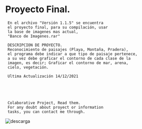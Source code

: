 # Proyecto Final.
     En el archivo "Versión 1.1.5" se encuentra
     el proyecto final, para su compilación, usar 
     la base de imagenes mas actual,
     "Banco de Imagenes.rar"
     
     DESCRIPCION DE PROYECTO.
     Reconocimiento de paisajes (Playa, Montaña, Pradera),
     el programa debe indicar a que tipo de paisaje pertenece,
     a su vez debe graficar el contorno de cada clase de la 
     imagen, es decir; Graficar el contorno de mar, arena, 
     cielo, vegetación. 
     
     Ultima Actualización 14/12/2021
     
   



     Colaborative Project, Read them.
     For any doubt about proyect or information
     tasks, you can contact me through.

![descarga](https://user-images.githubusercontent.com/55300309/146112185-948fcdee-5af1-48ff-9675-b5a8636e8b79.png)
